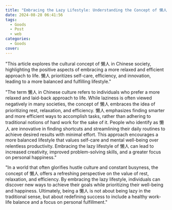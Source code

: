 ```yaml
---
title: "Embracing the Lazy Lifestyle: Understanding the Concept of 懒人"
date: 2024-08-28 06:41:56
tags:
  - Goods
  - Post
  - web
categories:
  - Goods
cover: 
---
```


"This article explores the cultural concept of 懒人 in Chinese society, highlighting the positive aspects of embracing a more relaxed and efficient approach to life. 懒人 prioritizes self-care, efficiency, and innovation, leading to a more balanced and fulfilling lifestyle."

"The term 懒人 in Chinese culture refers to individuals who prefer a more relaxed and laid-back approach to life. While laziness is often viewed negatively in many societies, the concept of 懒人 embraces the idea of prioritizing rest, relaxation, and efficiency. 懒人 emphasizes finding smarter and more efficient ways to accomplish tasks, rather than adhering to traditional notions of hard work for the sake of it. People who identify as 懒人 are innovative in finding shortcuts and streamlining their daily routines to achieve desired results with minimal effort. This approach encourages a more balanced lifestyle that values self-care and mental well-being over relentless productivity. Embracing the lazy lifestyle of 懒人 can lead to increased creativity, improved problem-solving skills, and a greater focus on personal happiness."

"In a world that often glorifies hustle culture and constant busyness, the concept of 懒人 offers a refreshing perspective on the value of rest, relaxation, and efficiency. By embracing the lazy lifestyle, individuals can discover new ways to achieve their goals while prioritizing their well-being and happiness. Ultimately, being a 懒人 is not about being lazy in the traditional sense, but about redefining success to include a healthy work-life balance and a focus on personal fulfillment."
